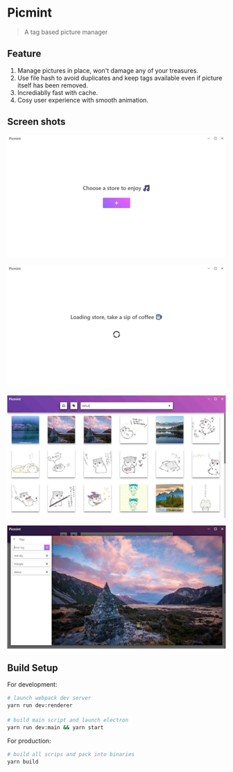 # Picmint

> A tag based picture manager

## Feature

1. Manage pictures in place, won't damage any of your treasures.
2. Use file hash to avoid duplicates and keep tags available even if picture itself has been removed.
3. Incrediablly fast with cache.
4. Cosy user experience with smooth animation.

## Screen shots

![1.jpg](screenshots/1.jpg)

![2.jpg](screenshots/2.jpg)

![3.jpg](screenshots/3.jpg)

![4.jpg](screenshots/4.jpg)

## Build Setup

For development:

``` bash
# launch webpack dev server
yarn run dev:renderer

# build main script and launch electron
yarn run dev:main && yarn start
```

For production:

``` bash
# build all scrips and pack into binaries
yarn build
```
